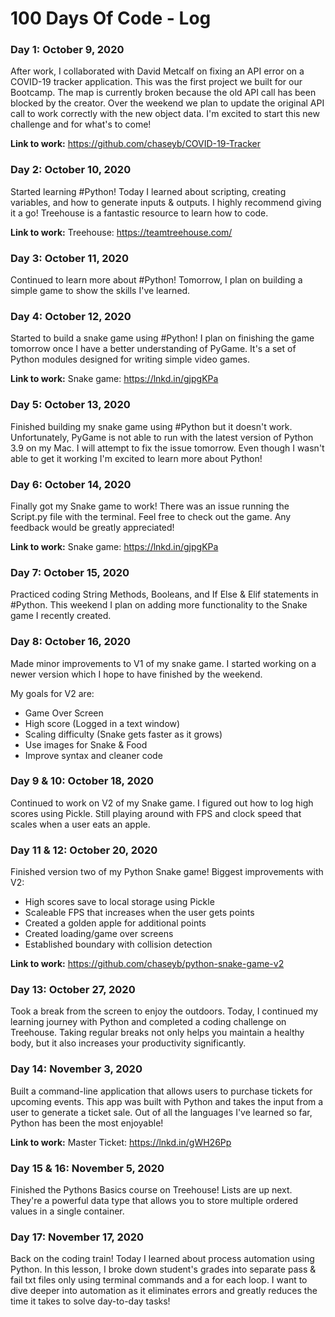 # 100 Days Of Code - Log

### Day 1: October 9, 2020 
After work, I collaborated with David Metcalf on fixing an API error on a COVID-19 tracker application. This was the first project we built for our Bootcamp. The map is currently broken because the old API call has been blocked by the creator. Over the weekend we plan to update the original API call to work correctly with the new object data. I'm excited to start this new challenge and for what's to come!

**Link to work:** 
https://github.com/chaseyb/COVID-19-Tracker

### Day 2: October 10, 2020 
Started learning #Python! Today I learned about scripting, creating variables, and how to generate inputs & outputs. I highly recommend giving it a go! Treehouse is a fantastic resource to learn how to code.

**Link to work:** 
Treehouse: https://teamtreehouse.com/

### Day 3: October 11, 2020 
Continued to learn more about #Python! Tomorrow, I plan on building a simple game to show the skills I've learned. 

### Day 4: October 12, 2020 
Started to build a snake game using #Python! I plan on finishing the game tomorrow once I have a better understanding of PyGame. It's a set of Python modules designed for writing simple video games.

**Link to work:** 
Snake game: https://lnkd.in/gjpgKPa

### Day 5: October 13, 2020 

Finished building my snake game using #Python but it doesn't work. Unfortunately, PyGame is not able to run with the latest version of Python 3.9 on my Mac. I will attempt to fix the issue tomorrow. Even though I wasn't able to get it working I'm excited to learn more about Python!

### Day 6: October 14, 2020 
Finally got my Snake game to work! There was an issue running the Script.py file with the terminal. Feel free to check out the game. Any feedback would be greatly appreciated! 

**Link to work:** 
Snake game: https://lnkd.in/gjpgKPa

### Day 7: October 15, 2020 
Practiced coding String Methods, Booleans, and If Else & Elif statements in #Python. This weekend I plan on adding more functionality to the Snake game I recently created.


### Day 8: October 16, 2020
Made minor improvements to V1 of my snake game. I started working on a newer version which I hope to have finished by the weekend.

My goals for V2 are:
- Game Over Screen
- High score (Logged in a text window)
- Scaling difficulty (Snake gets faster as it grows)
- Use images for Snake & Food
- Improve syntax and cleaner code

### Day 9 & 10: October 18, 2020
Continued to work on V2 of my Snake game. I figured out how to log high scores using Pickle. Still playing around with FPS and clock speed that scales when a user eats an apple.

### Day 11 & 12: October 20, 2020 
Finished version two of my Python Snake game! Biggest improvements with V2:

- High scores save to local storage using Pickle
- Scaleable FPS that increases when the user gets points 
- Created a golden apple for additional points 
- Created loading/game over screens
- Established boundary with collision detection

**Link to work:** 
https://github.com/chaseyb/python-snake-game-v2

### Day 13: October 27, 2020
Took a break from the screen to enjoy the outdoors. Today, I continued my learning journey with Python and completed a coding challenge on Treehouse. Taking regular breaks not only helps you maintain a healthy body, but it also increases your productivity significantly.

### Day 14: November 3, 2020
Built a command-line application that allows users to purchase tickets for upcoming events. This app was built with Python and takes the input from a user to generate a ticket sale. Out of all the languages I've learned so far, Python has been the most enjoyable!

**Link to work:** 
Master Ticket: https://lnkd.in/gWH26Pp

### Day 15 & 16: November 5, 2020
Finished the Pythons Basics course on Treehouse! Lists are up next. They're a powerful data type that allows you to store multiple ordered values in a single container. 

### Day 17: November 17, 2020
Back on the coding train! Today I learned about process automation using Python. In this lesson, I broke down student's grades into separate pass & fail txt files only using terminal commands and a for each loop. I want to dive deeper into automation as it eliminates errors and greatly reduces the time it takes to solve day-to-day tasks!

